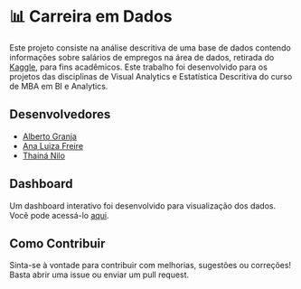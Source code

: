 # 📊 Carreira em Dados

Este projeto consiste na análise descritiva de uma base de dados contendo informações sobre salários de empregos na área de dados, retirada do [Kaggle](https://www.kaggle.com/datasets/saurabhshahane/data-science-jobs-salaries), para fins acadêmicos. Este trabalho foi desenvolvido para os projetos das disciplinas de Visual Analytics e Estatística Descritiva do curso de MBA em BI e Analytics.

## Desenvolvedores
- [Alberto Granja](https://www.linkedin.com/in/albertogranja/)
- [Ana Luiza Freire](https://www.linkedin.com/in/ana-luiza-freire-36b4b7a6/)
- [Thainá Nilo](https://www.linkedin.com/in/thainanilo/)

## Dashboard
Um dashboard interativo foi desenvolvido para visualização dos dados. Você pode acessá-lo [aqui](https://public.tableau.com/app/profile/thaina.nilo/viz/Projeto_Visual_Analytics-CarreiraemDados/Painel1).

## Como Contribuir
Sinta-se à vontade para contribuir com melhorias, sugestões ou correções! Basta abrir uma issue ou enviar um pull request.
